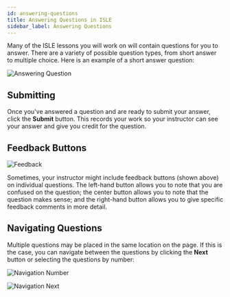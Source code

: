 ```yaml
---
id: answering-questions
title: Answering Questions in ISLE
sidebar_label: Answering Questions
---
```


Many of the ISLE lessons you will work on will contain questions for you to answer. There are a variety of possible question types, from short answer to multiple choice. Here is an example of a short answer question:

![Answering Question](assets/gifs/answering_question.gif)

## Submitting

Once you've answered a question and are ready to submit your answer, click the **Submit** button. This records your work so your instructor can see your answer and give you credit for the question.

## Feedback Buttons

![Feedback](assets/images/feedback_buttons.png)

Sometimes, your instructor might include feedback buttons (shown above) on individual questions. The left-hand button allows you to note that you are confused on the question; the center button allows you to note that the question makes sense; and the right-hand button allows you to give specific feedback comments in more detail.

## Navigating Questions

Multiple questions may be placed in the same location on the page. If this is the case, you can navigate between the questions by clicking the **Next** button or selecting the questions by number:

![Navigation Number](assets/gifs/question_nav_num.gif)

![Navigation Next](assets/gifs/question_nav_next.gif)